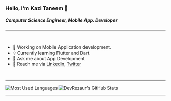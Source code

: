 ### Hello, I'm Kazi Taneem 👋

##### Computer Science Engineer, Mobile App. Developer

---


<br />

- 🧩  Working on Mobile Application development.
- 💡  Currently learning Flutter and Dart.
- 💬  Ask me about App Development
- 📮  Reach me via [Linkedin](http://www.linkedin.com/in/kazitaneem), [Twitter](https://twitter.com/TaneemUl)

<br />

---

<img align="left" alt="Most Used Languages" src="https://github-readme-stats.vercel.app/api/top-langs/?username=TaneemKazi&theme=tokyonight" />



<img aligh="right" alt="DevRezaur's GitHub Stats" src="https://github-readme-stats.vercel.app/api?username=TaneemKazi&show_icons=true&theme=tokyonight" />
<br />

---

<br />
